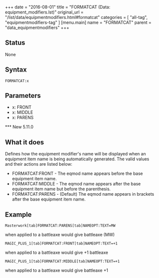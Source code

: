 +++
date = "2016-08-01"
title = "FORMATCAT (Data: equipment_modifiers.lst)"
original_url = "/list/data/equipmentmodifiers.html#formatcat"
categories = [ "all-tag", "equipmentmodifiers-tag" ]
[menu.main]
    name = "FORMATCAT"
    parent = "data_equipmentmodifiers"
+++

## Status

None

## Syntax

`FORMATCAT:x`

## Parameters

-   x: FRONT
-   x: MIDDLE
-   x: PARENS



<span id="formatcat"></span> \*\*\* New 5.11.0

What it does
------------

Defines how the equipment modifier's name will be displayed when an
equipment item name is being automatically generated. The valid values
and their actions are listed below:

-   FORMATCAT:FRONT - The eqmod name appears before the base equipment
    item name.
-   FORMATCAT:MIDDLE - The eqmod name appears after the base equipment
    item name but before the parenthesis.
-   FORMATCAT:PARENS - (Default) The eqmod name appears in brackets
    after the base equipment item name.

Example
-------

`Masterwork[tab]FORMATCAT:PARENS[tab]NAMEOPT:TEXT=MW`

when applied to a battleaxe would give battleaxe (MW)

`MAGIC_PLUS_1[tab]FORMATCAT:FRONT[tab]NAMEOPT:TEXT=+1`

when applied to a battleaxe would give +1 battleaxe

`MAGIC_PLUS_1[tab]FORMATCAT:MIDDLE[tab]NAMEOPT:TEXT=+1`

when applied to a battleaxe would give battleaxe +1


